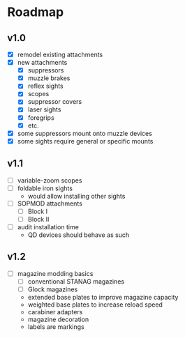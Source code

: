 # Roadmap

## v1.0

- [x] remodel existing attachments
- [x] new attachments
  - [x] suppressors
  - [x] muzzle brakes
  - [x] reflex sights
  - [x] scopes
  - [x] suppressor covers
  - [x] laser sights
  - [x] foregrips
  - [x] etc.
- [x] some suppressors mount onto muzzle devices
- [x] some sights require general or specific mounts

## v1.1

- [ ] variable-zoom scopes
- [ ] foldable iron sights
  - would allow installing other sights
- [ ] SOPMOD attachments
  - [ ] Block I
  - [ ] Block II
- [ ] audit installation time
  - QD devices should behave as such

## v1.2

- [ ] magazine modding basics
  - [ ] conventional STANAG magazines
  - [ ] Glock magazines
  - extended base plates to improve magazine capacity
  - weighted base plates to increase reload speed
  - carabiner adapters
  - magazine decoration
  - labels are markings
